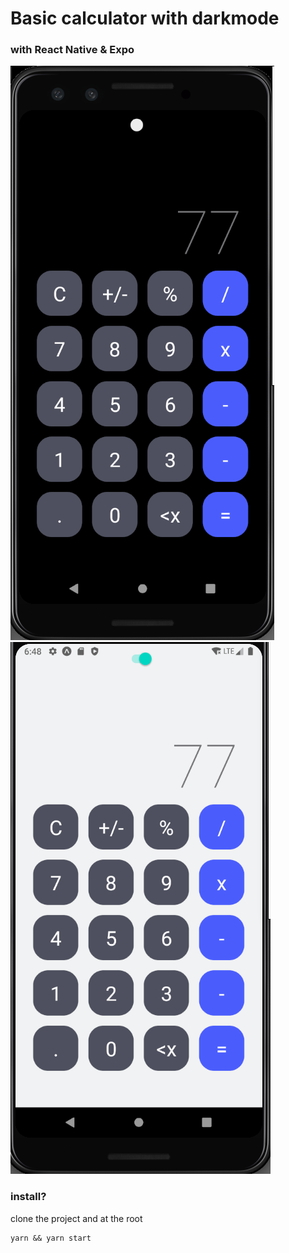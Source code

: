 
# Basic calculator with darkmode
### with React Native & Expo
 
![Pixel 3 Api similator darkmode](./img/Screenshot%20from%202022-06-17%2018-48-35.png "dark")  
![Pixel 3 Api similator ](./img/Screenshot%20from%202022-06-17%2018-48-45.png "light")  

### install?

clone the project and at the root
```
yarn && yarn start